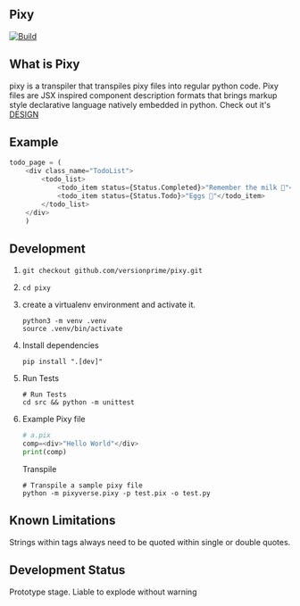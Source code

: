Pixy
------

[![Build](https://github.com/versionprime/pixy/actions/workflows/ci.yml/badge.svg)](https://github.com/versionprime/pixy/actions/workflows/ci.yml)

What is Pixy
---------------

pixy is a transpiler that transpiles pixy files into regular python code. Pixy files are JSX inspired component description formats that brings markup style declarative language natively embedded in python. Check out it's [DESIGN](DESIGN.md)

Example
--------

```python
todo_page = (
    <div class_name="TodoList">
        <todo_list>
            <todo_item status={Status.Completed}>"Remember the milk 🥛"</todo_item>
            <todo_item status={Status.Todo}>"Eggs 🥚"</todo_item>
        </todo_list>
    </div>
    )
```

Development
-------------

1. ```git checkout github.com/versionprime/pixy.git```
2.  ```cd pixy```
3.  create a virtualenv environment and activate it.

    ```shell
    python3 -m venv .venv
    source .venv/bin/activate
    ```
4.  Install dependencies
    ```shell
    pip install ".[dev]"
    ```

5.  Run Tests
    ```shell
    # Run Tests
    cd src && python -m unittest
    ```
6. Example Pixy file
    ```python
    # a.pix
    comp=<div>"Hello World"</div>
    print(comp)
    ```
    Transpile
    ```shell
    # Transpile a sample pixy file
    python -m pixyverse.pixy -p test.pix -o test.py
    ```

Known Limitations
-------------------
Strings within tags always need to be quoted within single or double quotes.

Development Status
--------------------

Prototype stage. Liable to explode without warning
